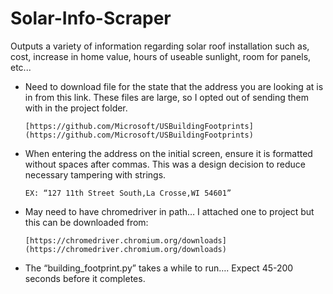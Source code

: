 # Solar-Info-Scraper
Outputs a variety of information regarding solar roof installation such as, cost, increase in home value, hours of useable sunlight, room for panels, etc...

* Need to download file for the state that the address you are looking at is in from this link. These files are large, so I opted out of sending them with in the project folder.

      [https://github.com/Microsoft/USBuildingFootprints](https://github.com/Microsoft/USBuildingFootprints)
      
* When entering the address on the initial screen, ensure it is formatted without spaces after commas. This was a design decision to reduce necessary tampering with strings.

      EX: “127 11th Street South,La Crosse,WI 54601”
    
* May need to have chromedriver in path… I attached one to project but this can be downloaded from:

      [https://chromedriver.chromium.org/downloads](https://chromedriver.chromium.org/downloads)

* The “building_footprint.py” takes a while to run…. Expect 45-200 seconds before it completes.
